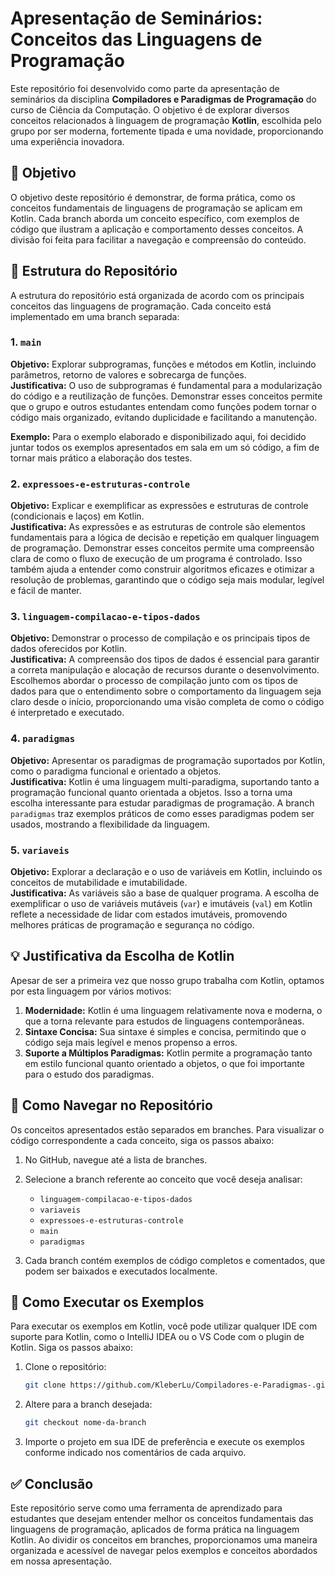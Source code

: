 # Apresentação de Seminários: Conceitos das Linguagens de Programação

Este repositório foi desenvolvido como parte da apresentação de seminários da disciplina **Compiladores e Paradigmas de Programação** do curso de Ciência da Computação. O objetivo é de explorar diversos conceitos relacionados à linguagem de programação **Kotlin**, escolhida pelo grupo por ser moderna, fortemente tipada e uma novidade, proporcionando uma experiência inovadora.

## 🎯 Objetivo

O objetivo deste repositório é demonstrar, de forma prática, como os conceitos fundamentais de linguagens de programação se aplicam em Kotlin. Cada branch aborda um conceito específico, com exemplos de código que ilustram a aplicação e comportamento desses conceitos. A divisão foi feita para facilitar a navegação e compreensão do conteúdo.

## 📁 Estrutura do Repositório

A estrutura do repositório está organizada de acordo com os principais conceitos das linguagens de programação. Cada conceito está implementado em uma branch separada:

### 1. `main`
**Objetivo:** Explorar subprogramas, funções e métodos em Kotlin, incluindo parâmetros, retorno de valores e sobrecarga de funções.  
**Justificativa:** O uso de subprogramas é fundamental para a modularização do código e a reutilização de funções. Demonstrar esses conceitos permite que o grupo e outros estudantes entendam como funções podem tornar o código mais organizado, evitando duplicidade e facilitando a manutenção. 

**Exemplo:** Para o exemplo elaborado e disponibilizado aqui, foi decidido juntar todos os exemplos apresentados em sala em um só código, a fim de tornar mais prático a elaboração dos testes.

### 2. `expressoes-e-estruturas-controle`
**Objetivo:** Explicar e exemplificar as expressões e estruturas de controle (condicionais e laços) em Kotlin.  
**Justificativa:** As expressões e as estruturas de controle são elementos fundamentais para a lógica de decisão e repetição em qualquer linguagem de programação. Demonstrar esses conceitos permite uma compreensão clara de como o fluxo de execução de um programa é controlado. Isso também ajuda a entender como construir algoritmos eficazes e otimizar a resolução de problemas, garantindo que o código seja mais modular, legível e fácil de manter. 

### 3. `linguagem-compilacao-e-tipos-dados`
**Objetivo:** Demonstrar o processo de compilação e os principais tipos de dados oferecidos por Kotlin.  
**Justificativa:** A compreensão dos tipos de dados é essencial para garantir a correta manipulação e alocação de recursos durante o desenvolvimento. Escolhemos abordar o processo de compilação junto com os tipos de dados para que o entendimento sobre o comportamento da linguagem seja claro desde o início, proporcionando uma visão completa de como o código é interpretado e executado.  

### 4. `paradigmas`
**Objetivo:** Apresentar os paradigmas de programação suportados por Kotlin, como o paradigma funcional e orientado a objetos.  
**Justificativa:** Kotlin é uma linguagem multi-paradigma, suportando tanto a programação funcional quanto orientada a objetos. Isso a torna uma escolha interessante para estudar paradigmas de programação. A branch `paradigmas` traz exemplos práticos de como esses paradigmas podem ser usados, mostrando a flexibilidade da linguagem. 

### 5. `variaveis`
**Objetivo:** Explorar a declaração e o uso de variáveis em Kotlin, incluindo os conceitos de mutabilidade e imutabilidade.  
**Justificativa:** As variáveis são a base de qualquer programa. A escolha de exemplificar o uso de variáveis mutáveis (`var`) e imutáveis (`val`) em Kotlin reflete a necessidade de lidar com estados imutáveis, promovendo melhores práticas de programação e segurança no código.   

## 💡 Justificativa da Escolha de Kotlin

Apesar de ser a primeira vez que nosso grupo trabalha com Kotlin, optamos por esta linguagem por vários motivos:

1. **Modernidade:** Kotlin é uma linguagem relativamente nova e moderna, o que a torna relevante para estudos de linguagens contemporâneas.
2. **Sintaxe Concisa:** Sua sintaxe é simples e concisa, permitindo que o código seja mais legível e menos propenso a erros.
3. **Suporte a Múltiplos Paradigmas:** Kotlin permite a programação tanto em estilo funcional quanto orientado a objetos, o que foi importante para o estudo dos paradigmas.

## 🧭 Como Navegar no Repositório

Os conceitos apresentados estão separados em branches. Para visualizar o código correspondente a cada conceito, siga os passos abaixo:

1. No GitHub, navegue até a lista de branches.
2. Selecione a branch referente ao conceito que você deseja analisar:
   - `linguagem-compilacao-e-tipos-dados`
   - `variaveis`
   - `expressoes-e-estruturas-controle`
   - `main`
   - `paradigmas`

3. Cada branch contém exemplos de código completos e comentados, que podem ser baixados e executados localmente.

## 🚀 Como Executar os Exemplos

Para executar os exemplos em Kotlin, você pode utilizar qualquer IDE com suporte para Kotlin, como o IntelliJ IDEA ou o VS Code com o plugin de Kotlin. Siga os passos abaixo:

1. Clone o repositório:
   ```bash
   git clone https://github.com/KleberLu/Compiladores-e-Paradigmas-.git

2. Altere para a branch desejada:
   ```bash
   git checkout nome-da-branch

3. Importe o projeto em sua IDE de preferência e execute os exemplos conforme indicado nos comentários de cada arquivo.

## ✅ Conclusão
Este repositório serve como uma ferramenta de aprendizado para estudantes que desejam entender melhor os conceitos fundamentais das linguagens de programação, aplicados de forma prática na linguagem Kotlin. Ao dividir os conceitos em branches, proporcionamos uma maneira organizada e acessível de navegar pelos exemplos e conceitos abordados em nossa apresentação.
